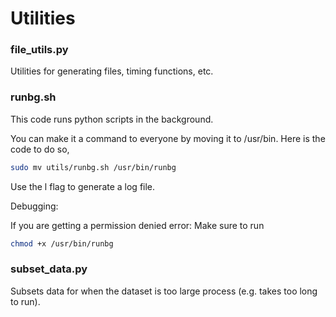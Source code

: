 # Utilities

### file_utils.py 

Utilities for generating files, timing functions, etc.

### runbg.sh

This code runs python scripts in the background.

You can make it a command to everyone by moving it to /usr/bin. Here is the code to do so,

```bash
sudo mv utils/runbg.sh /usr/bin/runbg
```

Use the l flag to generate a log file.

Debugging:

If you are getting a permission denied error:
Make sure to run 

```bash
chmod +x /usr/bin/runbg
``` 

### subset_data.py

Subsets data for when the dataset is too large process (e.g. takes too long to run).